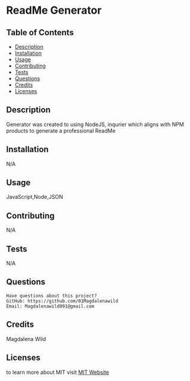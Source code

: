 # ReadMe Generator



## Table of Contents
* [Description](#description)
* [Installation](#installation)
* [Usage](#usage)
* [Contributing](#contributing)
* [Tests](#tests)
* [Questions](#questions)
* [Credits](#credits)
* [Licenses](#licenses)

## Description
Generator was created to using NodeJS, inqurier which aligns with NPM products to generate a professional ReadMe
## Installation
N/A
## Usage
JavaScript,Node,JSON
## Contributing
N/A
## Tests
N/A
## Questions

    Have questions about this project?  
    GitHub: https://github.com/01Magdalenawild  
    Email: Magdalenawild091@gmail.com

## Credits
Magdalena Wild


## Licenses
to learn more about MIT visit [MIT Website](https://opensource.org/license/MIT)
        
  